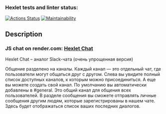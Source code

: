 ### Hexlet tests and linter status:
[![Actions Status](https://github.com/VildanJS/frontend-project-lvl-12/actions/workflows/hexlet-check.yml/badge.svg)](https://github.com/VildanJS/frontend-project-lvl3/actions)
[![Maintainability](https://api.codeclimate.com/v1/badges/47d49797c90b6a973dd7/maintainability)](https://codeclimate.com/github/VildanJS/frontend-project-12/maintainability)
## Description
### JS chat on render.com: [Hexlet Chat](https://chat-js-94mx.onrender.com/)
Hexlet Chat – аналог Slack-чата (очень упрощенная версия)

Общение разделено на каналы. Каждый канал — это отдельный чат, где пользователи могут общаться друг с другом. Слева вы увидите полный список доступных каналов, к которым можно присоединиться. А еще вы можете создать свой канал. По умолчанию вы автоматически добавлены в #general. Это общий канал для общения всех пользователей. В разделе сообщения вы сможете отправлять личные сообщения другим людям, которые зарегистрированы в нашем чате. Здесь будет отображаться список ваших последних диалогов.
